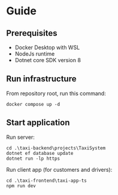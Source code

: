# Guide

## Prerequisites

- Docker Desktop with WSL
- NodeJs runtime
- Dotnet core SDK version 8

## Run infrastructure

From repository root, run this command:

```
docker compose up -d
```

## Start application

Run server:

```
cd .\taxi-backend\projects\TaxiSystem
dotnet ef database update
dotnet run -lp https
```

Run client app (for customers and drivers):

```
cd .\taxi-frontend\taxi-app-ts
npm run dev
```
